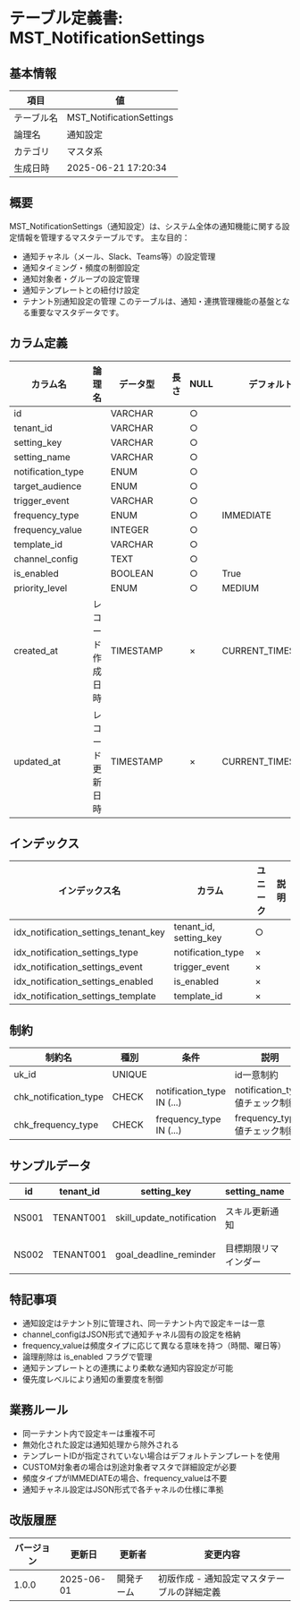 # テーブル定義書: MST_NotificationSettings

## 基本情報

| 項目 | 値 |
|------|-----|
| テーブル名 | MST_NotificationSettings |
| 論理名 | 通知設定 |
| カテゴリ | マスタ系 |
| 生成日時 | 2025-06-21 17:20:34 |

## 概要

MST_NotificationSettings（通知設定）は、システム全体の通知機能に関する設定情報を管理するマスタテーブルです。
主な目的：
- 通知チャネル（メール、Slack、Teams等）の設定管理
- 通知タイミング・頻度の制御設定
- 通知対象者・グループの設定管理
- 通知テンプレートとの紐付け設定
- テナント別通知設定の管理
このテーブルは、通知・連携管理機能の基盤となる重要なマスタデータです。


## カラム定義

| カラム名 | 論理名 | データ型 | 長さ | NULL | デフォルト | 説明 |
|----------|--------|----------|------|------|------------|------|
| id |  | VARCHAR |  | ○ |  |  |
| tenant_id |  | VARCHAR |  | ○ |  |  |
| setting_key |  | VARCHAR |  | ○ |  |  |
| setting_name |  | VARCHAR |  | ○ |  |  |
| notification_type |  | ENUM |  | ○ |  |  |
| target_audience |  | ENUM |  | ○ |  |  |
| trigger_event |  | VARCHAR |  | ○ |  |  |
| frequency_type |  | ENUM |  | ○ | IMMEDIATE |  |
| frequency_value |  | INTEGER |  | ○ |  |  |
| template_id |  | VARCHAR |  | ○ |  |  |
| channel_config |  | TEXT |  | ○ |  |  |
| is_enabled |  | BOOLEAN |  | ○ | True |  |
| priority_level |  | ENUM |  | ○ | MEDIUM |  |
| created_at | レコード作成日時 | TIMESTAMP |  | × | CURRENT_TIMESTAMP | レコード作成日時 |
| updated_at | レコード更新日時 | TIMESTAMP |  | × | CURRENT_TIMESTAMP | レコード更新日時 |

## インデックス

| インデックス名 | カラム | ユニーク | 説明 |
|----------------|--------|----------|------|
| idx_notification_settings_tenant_key | tenant_id, setting_key | ○ |  |
| idx_notification_settings_type | notification_type | × |  |
| idx_notification_settings_event | trigger_event | × |  |
| idx_notification_settings_enabled | is_enabled | × |  |
| idx_notification_settings_template | template_id | × |  |

## 制約

| 制約名 | 種別 | 条件 | 説明 |
|--------|------|------|------|
| uk_id | UNIQUE |  | id一意制約 |
| chk_notification_type | CHECK | notification_type IN (...) | notification_type値チェック制約 |
| chk_frequency_type | CHECK | frequency_type IN (...) | frequency_type値チェック制約 |

## サンプルデータ

| id | tenant_id | setting_key | setting_name | notification_type | target_audience | trigger_event | frequency_type | frequency_value | template_id | channel_config | is_enabled | priority_level |
|------|------|------|------|------|------|------|------|------|------|------|------|------|
| NS001 | TENANT001 | skill_update_notification | スキル更新通知 | EMAIL | MANAGER | skill_registered | IMMEDIATE | None | NT001 | {"smtp_server": "smtp.company.com", "from_address": "noreply@company.com"} | True | MEDIUM |
| NS002 | TENANT001 | goal_deadline_reminder | 目標期限リマインダー | SLACK | EMPLOYEE | goal_deadline_approaching | DAILY | 9 | NT002 | {"webhook_url": "https://hooks.slack.com/services/xxx", "channel": "#notifications"} | True | HIGH |

## 特記事項

- 通知設定はテナント別に管理され、同一テナント内で設定キーは一意
- channel_configはJSON形式で通知チャネル固有の設定を格納
- frequency_valueは頻度タイプに応じて異なる意味を持つ（時間、曜日等）
- 論理削除は is_enabled フラグで管理
- 通知テンプレートとの連携により柔軟な通知内容設定が可能
- 優先度レベルにより通知の重要度を制御

## 業務ルール

- 同一テナント内で設定キーは重複不可
- 無効化された設定は通知処理から除外される
- テンプレートIDが指定されていない場合はデフォルトテンプレートを使用
- CUSTOM対象者の場合は別途対象者マスタで詳細設定が必要
- 頻度タイプがIMMEDIATEの場合、frequency_valueは不要
- 通知チャネル設定はJSON形式で各チャネルの仕様に準拠

## 改版履歴

| バージョン | 更新日 | 更新者 | 変更内容 |
|------------|--------|--------|----------|
| 1.0.0 | 2025-06-01 | 開発チーム | 初版作成 - 通知設定マスタテーブルの詳細定義 |